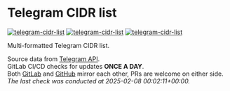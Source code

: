 # Telegram CIDR list

[![telegram-cidr-list](https://img.shields.io/badge/LICENSE-BSD3%20Clause%20Liscense-blue?style=flat-square)](./LICENSE)
[![telegram-cidr-list](https://img.shields.io/badge/GitHub-Telegram%20CIDR%20list-blueviolet?style=flat-square&logo=github)](https://github.com/fernvenue/telegram-cidr-list)
[![telegram-cidr-list](https://img.shields.io/badge/GitLab-Telegram%20CIDR%20list-orange?style=flat-square&logo=gitlab)](https://gitlab.com/fernvenue/telegram-cidr-list)

Multi-formatted Telegram CIDR list.

Source data from [Telegram API](https://core.telegram.org/resources/cidr.txt).  
GitLab CI/CD checks for updates **ONCE A DAY**.  
Both [GitLab](https://gitlab.com/fernvenue/telegram-cidr-list) and [GitHub](https://github.com/fernvenue/telegram-cidr-list) mirror each other, PRs are welcome on either side.  
*The last check was conducted at 2025-02-08 00:02:11+00:00.*
